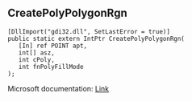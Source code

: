 ## CreatePolyPolygonRgn

```
[DllImport("gdi32.dll", SetLastError = true)]
public static extern IntPtr CreatePolyPolygonRgn(
   [In] ref POINT apt,
   int[] asz,
   int cPoly,
   int fnPolyFillMode
);
```

Microsoft documentation: [Link](https://docs.microsoft.com/en-us/windows/win32/api/wingdi/nf-wingdi-createpolypolygonrgn)
